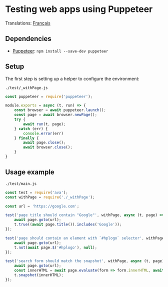 # Testing web apps using Puppeteer

Translations: [Français](https://github.com/avajs/ava-docs/blob/master/fr_FR/docs/recipes/puppeteer.md)

## Dependencies

- [Puppeteer](https://github.com/GoogleChrome/puppeteer): `npm install --save-dev puppeteer`

## Setup

The first step is setting up a helper to configure the environment:

`./test/_withPage.js`

```js
const puppeteer = require('puppeteer');

module.exports = async (t, run) => {
	const browser = await puppeteer.launch();
	const page = await browser.newPage();
	try {
		await run(t, page);
	} catch (err) {
		console.error(err)
	} finally {
		await page.close();
		await browser.close();
	}
}
```

## Usage example

`./test/main.js`

```js
const test = require('ava');
const withPage = require('./_withPage');

const url = 'https://google.com';

test('page title should contain "Google"', withPage, async (t, page) => {
	await page.goto(url);
	t.true((await page.title()).includes('Google'));
});

test('page should contain an element with `#hplogo` selector', withPage, async (t, page) => {
	await page.goto(url);
	t.not(await page.$('#hplogo'), null);
});

test('search form should match the snapshot', withPage, async (t, page) => {
	await page.goto(url);
	const innerHTML = await page.evaluate(form => form.innerHTML, await page.$('#searchform'));
	t.snapshot(innerHTML);
});
```
